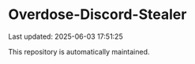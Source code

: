 # Overdose-Discord-Stealer

Last updated: 2025-06-03 17:51:25

This repository is automatically maintained.
